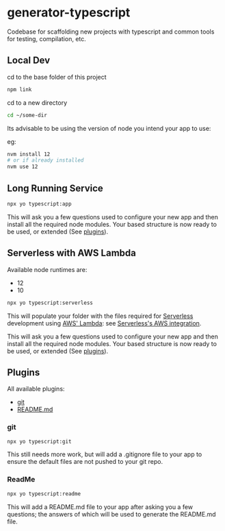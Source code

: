 # generator-typescript

Codebase for scaffolding new projects with typescript and common tools for testing, compilation, etc.

## Local Dev

cd to the base folder of this project

```sh
npm link
```

cd to a new directory

```sh
cd ~/some-dir
```

Its advisable to be using the version of node you intend your app to use:

eg:

```sh
nvm install 12
# or if already installed
nvm use 12
```

## Long Running Service

```sh
npx yo typescript:app
```

This will ask you a few questions used to configure your new app and then install all the required node modules. Your based structure is now ready to be used, or extended (See [plugins](#plugins)).

## Serverless with AWS Lambda

Available node runtimes are:

- 12
- 10

```sh
npx yo typescript:serverless
```

This will populate your folder with the files required for [Serverless](https://www.serverless.com) development using [AWS' Lambda](https://aws.amazon.com/lambda/): see [Serverless's AWS integration](https://www.serverless.com/framework/docs/providers/aws/).

This will ask you a few questions used to configure your new app and then install all the required node modules. Your based structure is now ready to be used, or extended (See [plugins](#plugins)).

## Plugins

All available plugins:

- [git](#git)
- [README.md](#readme)

### git

```sh
npx yo typescript:git
```

This still needs more work, but will add a .gitignore file to your app to ensure the default files are not pushed to your git repo.

### ReadMe

```sh
npx yo typescript:readme
```

This will add a README.md file to your app after asking you a few questions; the answers of which will be used to generate the README.md file.
